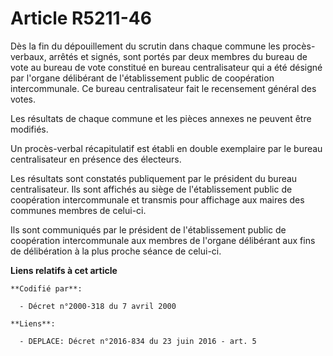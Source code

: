 # Article R5211-46

Dès la fin du dépouillement du scrutin dans chaque commune les procès-verbaux, arrêtés et signés, sont portés par deux
membres du bureau de vote au bureau de vote constitué en bureau centralisateur qui a été désigné par l'organe délibérant de
l'établissement public de coopération intercommunale. Ce bureau centralisateur fait le recensement général des votes.

Les résultats de chaque commune et les pièces annexes ne peuvent être modifiés.

Un procès-verbal récapitulatif est établi en double exemplaire par le bureau centralisateur en présence des électeurs.

Les résultats sont constatés publiquement par le président du bureau centralisateur. Ils sont affichés au siège de
l'établissement public de coopération intercommunale et transmis pour affichage aux maires des communes membres de celui-ci.

Ils sont communiqués par le président de l'établissement public de coopération intercommunale aux membres de l'organe
délibérant aux fins de délibération à la plus proche séance de celui-ci.

**Liens relatifs à cet article**

	**Codifié par**:

	  - Décret n°2000-318 du 7 avril 2000

	**Liens**:

	  - DEPLACE: Décret n°2016-834 du 23 juin 2016 - art. 5
